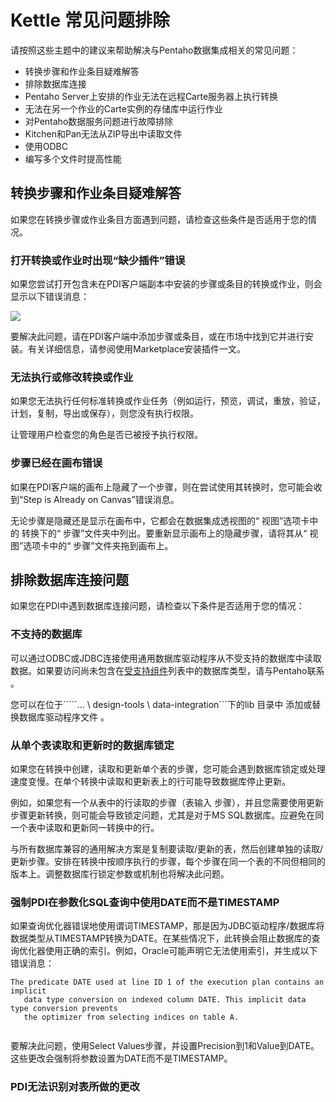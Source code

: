 # Kettle 常见问题排除

请按照这些主题中的建议来帮助解决与Pentaho数据集成相关的常见问题：

- 转换步骤和作业条目疑难解答
- 排除数据库连接
- Pentaho Server上安排的作业无法在远程Carte服务器上执行转换
- 无法在另一个作业的Carte实例的存储库中运行作业
- 对Pentaho数据服务问题进行故障排除
- Kitchen和Pan无法从ZIP导出中读取文件
- 使用ODBC
- 编写多个文件时提高性能

## 转换步骤和作业条目疑难解答

如果您在转换步骤或作业条目方面遇到问题，请检查这些条件是否适用于您的情况。

### 打开转换或作业时出现“缺少插件”错误

如果您尝试打开包含未在PDI客户端副本中安装的步骤或条目的转换或作业，则会显示以下错误消息：

![](/image/ssPDIMissingPlugins.png)

要解决此问题，请在PDI客户端中添加步骤或条目，或在市场中找到它并进行安装。有关详细信息，请参阅使用Marketplace安装插件一文。

### 无法执行或修改转换或作业

如果您无法执行任何标准转换或作业任务（例如运行，预览，调试，重放，验证，计划，复制，导出或保存），则您没有执行权限。

让管理用户检查您的角色是否已被授予执行权限。

### 步骤已经在画布错误

如果在PDI客户端的画布上隐藏了一个步骤，则在尝试使用其转换时，您可能会收到“Step is Already on Canvas”错误消息。

无论步骤是隐藏还是显示在画布中，它都会在数据集成透视图的“ 视图”选项卡中的  转换下的“ 步骤”文件夹中列出。要重新显示画布上的隐藏步骤，请将其从“ 视图”选项卡中的“ 步骤”文件夹拖到画布上。

## 排除数据库连接问题

如果您在PDI中遇到数据库连接问题，请检查以下条件是否适用于您的情况：

### 不支持的数据库

可以通过ODBC或JDBC连接使用通用数据库驱动程序从不受支持的数据库中读取数据。如果要访问尚未包含在[受支持组件]()列表中的数据库类型，请与Pentaho联系  。

您可以在位于`````... \ design-tools \ data-integration```下的lib 目录中  添加或替换数据库驱动程序文件  。

### 从单个表读取和更新时的数据库锁定

如果您在转换中创建，读取和更新单个表的步骤，您可能会遇到数据库锁定或处理速度变慢。在单个转换中读取和更新表上的行可能导致数据库停止更新。

例如，如果您有一个从表中的行读取的步骤（表输入  步骤），并且您需要使用更新  步骤更新转换，则可能会导致锁定问题，尤其是对于MS SQL数据库。应避免在同一个表中读取和更新同一转换中的行。

与所有数据库兼容的通用解决方案是复制要读取/更新的表，然后创建单独的读取/更新步骤。安排在转换中按顺序执行的步骤，每个步骤在同一个表的不同但相同的版本上。调整数据库行锁定参数或机制也将解决此问题。

### 强制PDI在参数化SQL查询中使用DATE而不是TIMESTAMP

如果查询优化器错误地使用谓词TIMESTAMP，那是因为JDBC驱动程序/数据库将数据类型从TIMESTAMP转换为DATE。在某些情况下，此转换会阻止数据库的查
询优化器使用正确的索引。例如，Oracle可能声明它无法使用索引，并生成以下错误消息：

```$xslt
The predicate DATE used at line ID 1 of the execution plan contains an implicit
   data type conversion on indexed column DATE. This implicit data type conversion prevents
   the optimizer from selecting indices on table A.
  
```

要解决此问题，使用Select Values步骤，并设置Precision到1和Value到DATE。这些更改会强制将参数设置为DATE而不是TIMESTAMP。

### PDI无法识别对表所做的更改

